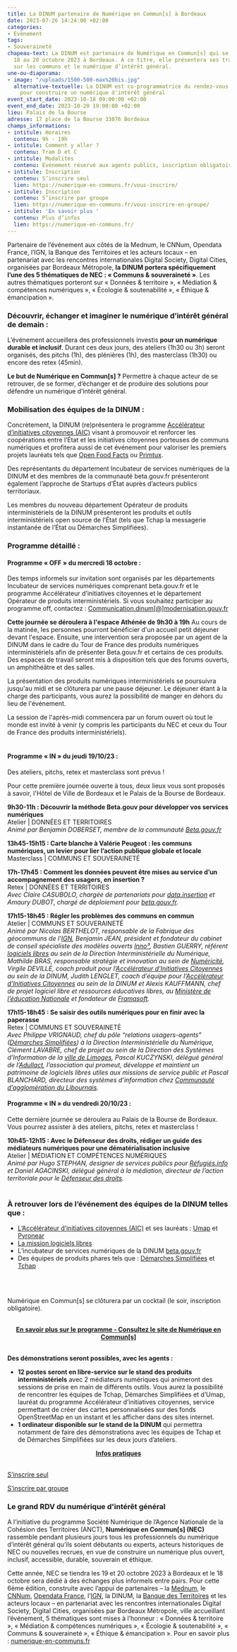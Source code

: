 ```yaml
---
title: La DINUM partenaire de Numérique en Commun[s] à Bordeaux
date: 2023-07-26 14:24:00 +02:00
categories:
- Évènement
tags:
- Souveraineté
chapeau-text: La DINUM est partenaire de Numérique en Commun[s] qui se tiendra du
  18 au 20 octobre 2023 à Bordeaux. A ce titre, elle présentera ses travaux portant
  sur les communs et le numérique d’intérêt général.
une-ou-diaporama:
- image: "/uploads/1500-500-max%20bis.jpg"
  alternative-textuelle: La DINUM est co-programmatrice du rendez-vous incontournable
    pour construire un numérique d'intérêt général
event_start_date: 2023-10-18 09:00:00 +02:00
event_end_date: 2023-10-20 19:00:00 +02:00
lieu: Palais de la Bourse
adresse: 17 place de la Bourse 33076 Bordeaux
champs_informations:
- intitule: Horaires
  contenu: 9h - 19h
- intitule: Comment y aller ?
  contenu: Tram D et C
- intitule: Modalités
  contenu: Evénement réservé aux agents publics, inscription obligatoire
- intitule: Inscription
  contenu: S’inscrire seul
  lien: https://numerique-en-communs.fr/vous-inscrire/
- intitule: Inscription
  contenu: S’inscrire par groupe
  lien: https://numerique-en-communs.fr/vous-inscrire-en-groupe/
- intitule: 'En savoir plus '
  contenu: Plus d’infos
  lien: https://numerique-en-communs.fr/
---
```


Partenaire de l’événement aux côtés de la Mednum, le CNNum, Opendata France, l’IGN, la Banque des Territoires et les acteurs locaux – en partenariat avec les rencontres internationales Digital Society, Digital Cities, organisées par Bordeaux Métropole, **la DINUM portera spécifiquement l’une des 5 thématiques de NEC : « Communs & souveraineté »**. Les autres thématiques porteront sur « Données & territoire », « Médiation & compétences numériques », « Écologie & soutenabilité », « Éthique & émancipation ».

### Découvrir, échanger et imaginer le numérique d’intérêt général de demain :

L’événement accueillera des professionnels investis **pour un numérique durable et inclusif**. Durant ces deux jours, des ateliers (1h30 ou 3h) seront organisés, des pitchs (1h), des plénières (1h), des masterclass (1h30) ou encore des retex (45min).

**Le but de Numérique en Commun[s] ?** Permettre à chaque acteur de se retrouver, de se former, d’échanger et de produire des solutions pour défendre un numérique d’intérêt général.

### Mobilisation des équipes de la DINUM : 

Concrètement, la DINUM (re)présentera le programme [Accélérateur d’initiatives citoyennes (AIC)](https://citoyens.transformation.gouv.fr/programme/) visant à promouvoir et renforcer les coopérations entre l’État et les initiatives citoyennes porteuses de communs numériques et profitera aussi de cet événement pour valoriser les premiers projets lauréats tels que [Open Food Facts](https://fr.openfoodfacts.org/) ou [Primtux](https://primtux.fr/). 

Des représentants du département Incubateur de services numériques de la DINUM et des membres de la communauté beta.gouv.fr présenteront également l’approche de Startups d’État auprès d’acteurs publics territoriaux. 

Les membres du nouveau département Opérateur de produits interministériels de la DINUM présenteront les produits et outils interministériels open source de l’État (tels que Tchap la messagerie instantanée de l’État ou Démarches Simplifiées). 

### Programme détaillé :
#### Programme « OFF » du mercredi 18 octobre :
Des temps informels sur invitation sont organisés par les départements Incubateur de services numériques comprenant beta.gouv.fr et le programme Accélérateur d’initiatives citoyennes et le département Opérateur de produits interministériels. Si vous souhaitez participer au programme off, contactez : [Communication.dinum[@]modernisation.gouv.fr](mailto:communication.dinum@modernisation.gouv.fr)

**Cette journée se déroulera à l'espace Athénée de 9h30 à 19h**
Au cours de la matinée, les personnes pourront bénéficier d'un accueil petit déjeuner devant l'espace. Ensuite, une intervention sera proposée par un agent de la DINUM dans le cadre du Tour de France des produits numériques interministériels afin de présenter Beta.gouv.fr et certains de ces produits. Des espaces de travail seront mis à disposition tels que des forums ouverts, un amphithéâtre et des salles.

La présentation des produits numériques interministériels se poursuivra jusqu'au midi et se clôturera par une pause déjeuner. Le déjeuner étant à la charge des participants, vous aurez la possibilité de manger en dehors du lieu de l'événement.
 
La session de l'après-midi commencera par un forum ouvert où tout le monde est invité à venir (y compris les participants du NEC et ceux du Tour de France des produits interministériels).
<br>
<br>

#### Programme « IN » du jeudi 19/10/23 :
Des ateliers, pitchs, retex et masterclass sont prévus !

Pour cette première journée ouverte à tous, deux lieux vous sont proposés à savoir, l'Hôtel de Ville de Bordeaux et le Palais de la Bourse de Bordeaux.

**9h30-11h : Découvrir la méthode Beta.gouv pour développer vos services numériques**
<br>Atelier | DONNÉES ET TERRITOIRES
<br>*Animé par Benjamin DOBERSET, membre de la communauté [Beta.gouv.fr](https://beta.gouv.fr/)*

**13h45-15h15 : Carte blanche à Valérie Peugeot : les communs numériques, un levier pour lier l’action publique globale et locale**
<br>Masterclass | COMMUNS ET SOUVERAINETÉ

**17h-17h45 : Comment les données peuvent être mises au service d’un accompagnement des usagers, en insertion ?**
<br>Retex | DONNÉES ET TERRITOIRES
<br>*Avec Claire CASUBOLO, chargée de partenariats pour [data.insertion](https://www.rdv-insertion.fr/) et Amaury DUBOT, chargé de déploiement pour [beta.gouv.fr](https://beta.gouv.fr/).*

**17h15-18h45 : Régler les problèmes des communs en commun**
<br>Atelier | COMMUNS ET SOUVERAINETÉ
<br>*Animé par Nicolas BERTHELOT, responsable de la Fabrique des géocommuns de l’[IGN](https://www.ign.fr/), Benjamin JEAN, président et fondateur du cabinet de conseil spécialiste des modèles ouverts [Inno³](https://inno3.fr/), Bastien GUERRY, référent [logiciels libres](https://code.gouv.fr/fr/) au sein de la Direction Interministérielle du Numérique, Mathilde BRAS, responsable stratégie et innovation au sein de [Numéricité](https://numericite.eu/), Virgile DEVILLE, coach produit pour l’[Accélérateur d’Initiatives Citoyennes](https://citoyens.transformation.gouv.fr/programme/#:~:text=L%27Acc%C3%A9l%C3%A9rateur%20d%27initiatives%20citoyennes%20apporte%20un%20soutien%20dans%20la,de%20l%E2%80%99administration%20pour%20acc%C3%A9l%C3%A9rer%20le%20d%C3%A9ploiement%20des%20projets.) au sein de la DINUM, Judith LENGLET, coach d’équipe pour l’[Accélérateur d’Initiatives Citoyennes](https://citoyens.transformation.gouv.fr/programme/#:~:text=L%27Acc%C3%A9l%C3%A9rateur%20d%27initiatives%20citoyennes%20apporte%20un%20soutien%20dans%20la,de%20l%E2%80%99administration%20pour%20acc%C3%A9l%C3%A9rer%20le%20d%C3%A9ploiement%20des%20projets.) au sein de la DINUM et Alexis KAUFFMANN, chef de projet logiciel libre et ressources éducatives libres, au [Ministère de l’éducation Nationale](https://www.education.gouv.fr/) et fondateur de [Framasoft](https://framasoft.org/fr/).*

**17h15-18h45 : Se saisir des outils numériques pour en finir avec la paperasse**
<br>Retex | COMMUNS ET SOUVERAINETÉ
<br>*Avec Philippe VRIGNAUD, chef du pôle “relations usagers-agents” ([Démarches Simplifiées](https://www.demarches-simplifiees.fr/)) à la Direction Interministérielle du Numérique, Clément LAVABRE, chef de projet au sein de la Direction des Systèmes d’Information de la [ville de Limoges](https://www.limoges.fr/), Pascal KUCZYNSKI, délégué général de l’[Adullact](https://adullact.org/), l’association qui promeut, développe et maintient un patrimoine de logiciels libres utiles aux missions de service public et Pascal BLANCHARD, directeur des systèmes d’information chez [Communauté d’agglomération du Libournais](https://www.lacali.fr/).*

#### Programme « IN » du vendredi 20/10/23 :
Cette dernière journée se déroulera au Palais de la Bourse de Bordeaux. Vous pourrez assister à des ateliers, pitchs, retex et masterclass !

**10h45-12h15 : Avec le Défenseur des droits, rédiger un guide des médiateurs numériques pour une dématérialisation inclusive**
<br>Atelier | MÉDIATION ET COMPÉTENCES NUMÉRIQUES
<br>*Animé par Hugo STEPHAN, designer de services publics pour [Réfugiés.info](https://refugies.info/fr) et Daniel AGACINSKI, délégué général à la médiation, directeur de l’action territoriale pour le [Défenseur des droits](https://www.defenseurdesdroits.fr/).*
<br>
<br>

### À retrouver lors de l’événement des équipes de la DINUM telles que :
* [L’Accélérateur d’initiatives citoyennes (AIC)](https://citoyens.transformation.gouv.fr/) et ses lauréats : [Umap](https://umap.openstreetmap.fr/en/) et [Pyronear](https://pyronear.org/) 
* [La mission logiciels libres](https://code.gouv.fr/fr/)
* L’incubateur de services numériques de la DINUM [beta.gouv.fr](https://beta.gouv.fr/)
* Des équipes de produits phares tels que : [Démarches Simplifiées](https://www.demarches-simplifiees.fr/) et [Tchap](https://tchap.beta.gouv.fr/?mtm_campaign=TchapWebConnectLogo)
<br>
<br>


Numérique en Commun[s] se clôturera par un cocktail (le soir, inscription obligatoire).
<br>
<br>

<div align="center"><a href="https://numerique-en-communs.fr/la-programmation/" class="button"><b>En savoir plus sur le programme - Consultez le site de Numérique en Commun[s]</b></a></div>
<br>

**Des démonstrations seront possibles, avec les agents :**
* **12 postes seront en libre-service sur le stand des produits interministériels** avec 2 médiateurs numériques qui animeront des sessions de prise en main de différents outils. Vous aurez la possibilité de rencontrer les équipes de Tchap, Démarches Simplifiées et d’Umap, lauréat du programme Accélérateur d’initiatives citoyennes, service permettant de créer des cartes personnalisées sur des fonds OpenStreetMap en un instant et les afficher dans des sites internet.
* **1 ordinateur disponible sur le stand de la DINUM** qui permettra notamment de faire des démonstrations avec les équipes de Tchap et de Démarches Simplifiées sur les deux jours d’ateliers.

<div align="center"><a href="https://numerique-en-communs.fr/infos-pratiques/" class="button"><b>Infos pratiques</b></a></div>
<br>

<div class="lien-important" style="margin-bottom:10px"> <p><a href="https://numerique-en-communs.fr/vous-inscrire/">S’inscrire seul</a></p> </div>

<div class="lien-important" style="margin-bottom:10px"> <p><a href="https://numerique-en-communs.fr/vous-inscrire-en-groupe/">S’inscrire par groupe</a></p> </div>

### Le grand RDV du numérique d'intérêt général
A l’initiative du programme Société Numérique de l’Agence Nationale de la Cohésion des Territoires (ANCT), **Numérique en Commun[s] (NEC)** rassemble pendant plusieurs jours tous les professionnels du numérique d’intérêt général qu’ils soient débutants ou experts, acteurs historiques de NEC ou nouvelles recrues, en vue de construire un numérique plus ouvert, inclusif, accessible, durable, souverain et éthique. 

Cette année, NEC se tiendra les 19 et 20 octobre 2023 à Bordeaux et le 18 octobre sera dédié à des échanges plus informels entre pairs. Pour cette 6ème édition, construite avec l’appui de partenaires – la [Mednum](https://lamednum.coop/notre-cooperative/), le [CNNum](https://cnnumerique.fr/), [Opendata France](https://www.opendatafrance.net/), l’[IGN](https://www.ign.fr/), la DINUM, la [Banque des Territoires](https://www.banquedesterritoires.fr/) et les acteurs locaux – en partenariat avec les rencontres internationales Digital Society, Digital Cities, organisées par Bordeaux Métropole, ville accueillant l’événement, 5 thématiques sont mises à l’honneur : « Données & territoire », « Médiation & compétences numériques », « Écologie & soutenabilité », « Communs & souveraineté », « Éthique & émancipation ». Pour en savoir plus : [numerique-en-communs.fr](https://numerique-en-communs.fr/)